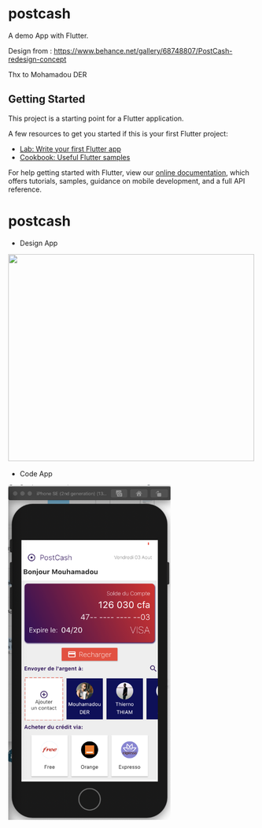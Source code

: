 # postcash

A demo App with Flutter.

Design from : https://www.behance.net/gallery/68748807/PostCash-redesign-concept

Thx to Mohamadou DER

## Getting Started

This project is a starting point for a Flutter application.

A few resources to get you started if this is your first Flutter project:

- [Lab: Write your first Flutter app](https://flutter.dev/docs/get-started/codelab)
- [Cookbook: Useful Flutter samples](https://flutter.dev/docs/cookbook)

For help getting started with Flutter, view our
[online documentation](https://flutter.dev/docs), which offers tutorials,
samples, guidance on mobile development, and a full API reference.
# postcash

- Design App
<img height="420px" width="500px" src="https://mir-s3-cdn-cf.behance.net/project_modules/fs/fc8d3b68748807.5b685514e9184.png">

- Code App
<img height="680px" width="330px" src="images/screen2.png">
